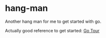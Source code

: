 # hang-man
Another hang man for me to get started with go. 

Actually good reference to get started: [Go Tour](https://go.dev/tour/welcome/1)
